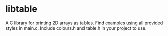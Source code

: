 # libtable
A C library for printing 2D arrays as tables. Find examples using all provided styles in main.c. Include colours.h and table.h in your project to use.
